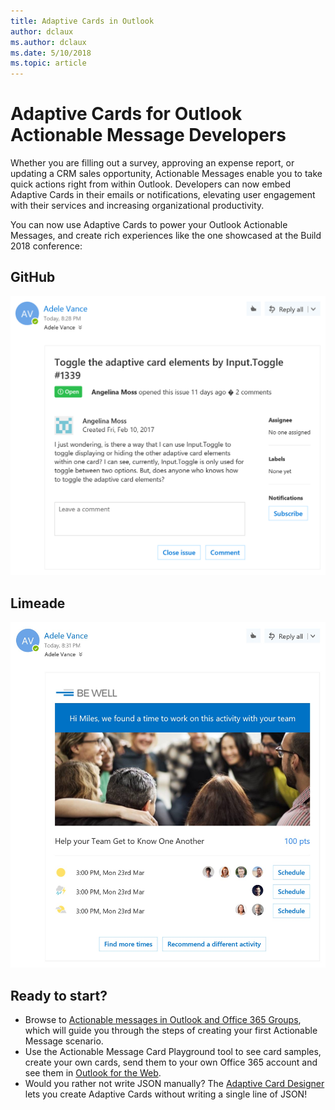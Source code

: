 ```yaml
---
title: Adaptive Cards in Outlook
author: dclaux
ms.author: dclaux
ms.date: 5/10/2018
ms.topic: article
---
```


# Adaptive Cards for Outlook Actionable Message Developers

Whether you are filling out a survey, approving an expense report, or updating a CRM sales opportunity, Actionable Messages enable you to take quick actions right from within Outlook. Developers can now embed Adaptive Cards in their emails or notifications, elevating user engagement with their services and increasing organizational productivity.

You can now use Adaptive Cards to power your Outlook Actionable Messages, and create rich experiences like the one showcased at the Build 2018 conference:

## GitHub
![GitHub Actionable Message](media/outlook/GitHub.png)

## Limeade
![GitHub Actionable Message](media/outlook/Limeade.jpg)

## Ready to start?

- Browse to [Actionable messages in Outlook and Office 365 Groups](/outlook/actionable-messages/), which will guide you through the steps of creating your first Actionable Message scenario.
- Use the Actionable Message Card Playground tool to see card samples, create your own cards, send them to your own Office 365 account and see them in [Outlook for the Web](https://outlook.office.com).
- Would you rather not write JSON manually? The [Adaptive Card Designer](https://adaptivecards.io/designer/) lets you create Adaptive Cards without writing a single line of JSON!
